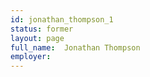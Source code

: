 ```yaml
---
id: jonathan_thompson_1
status: former
layout: page
full_name:  Jonathan Thompson
employer:  
---
```

